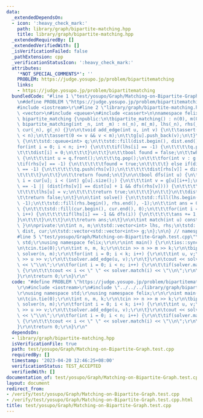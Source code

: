 ```yaml
---
data:
  _extendedDependsOn:
  - icon: ':heavy_check_mark:'
    path: library/graph/bipartite-matching.hpp
    title: library/graph/bipartite-matching.hpp
  _extendedRequiredBy: []
  _extendedVerifiedWith: []
  _isVerificationFailed: false
  _pathExtension: cpp
  _verificationStatusIcon: ':heavy_check_mark:'
  attributes:
    '*NOT_SPECIAL_COMMENTS*': ''
    PROBLEM: https://judge.yosupo.jp/problem/bipartitematching
    links:
    - https://judge.yosupo.jp/problem/bipartitematching
  bundledCode: "#line 1 \"test/yosupo/Graph/Matching-on-Bipartite-Graph.test.cpp\"\
    \n#define PROBLEM \"https://judge.yosupo.jp/problem/bipartitematching\"\r\n\r\n\
    #include <iostream>\r\n#line 2 \"library/graph/bipartite-matching.hpp\"\n#include\
    \ <vector>\n#include <queue>\n#include <cassert>\n\nnamespace felix {\n\nstruct\
    \ bipartite_matching {\npublic:\n\tbipartite_matching() : n(0), m(0) {}\n\texplicit\
    \ bipartite_matching(int _n, int _m) : n(_n), m(_m), lhs(_n), rhs(_m), dist(_n),\
    \ cur(_n), g(_n) {}\n\n\tvoid add_edge(int u, int v) {\n\t\tassert(0 <= u && u\
    \ < n);\n\t\tassert(0 <= v && v < m);\n\t\tg[u].push_back(v);\n\t}\n\n\tbool bfs()\
    \ {\n\t\tstd::queue<int> q;\n\t\tstd::fill(dist.begin(), dist.end(), -1);\n\t\t\
    for(int i = 0; i < n; i++) {\n\t\t\tif(lhs[i] == -1) {\n\t\t\t\tq.push(i);\n\t\
    \t\t\tdist[i] = 0;\n\t\t\t}\n\t\t}\n\t\tbool found = false;\n\t\twhile(!q.empty())\
    \ {\n\t\t\tint u = q.front();\n\t\t\tq.pop();\n\t\t\tfor(int v : g[u])\n\t\t\t\
    \tif(rhs[v] == -1) {\n\t\t\t\t\tfound = true;\n\t\t\t\t} else if(dist[rhs[v]]\
    \ == -1) {\n\t\t\t\t\tq.push(rhs[v]);\n\t\t\t\t\tdist[rhs[v]] = dist[u] + 1;\n\
    \t\t\t\t}\n\t\t}\n\t\treturn found;\n\t}\n\n\tbool dfs(int u) {\n\t\tfor(int&\
    \ i = cur[u]; i < (int) g[u].size();) {\n\t\t\tint v = g[u][i++];\n\t\t\tif(rhs[v]\
    \ == -1 || (dist[rhs[v]] == dist[u] + 1 && dfs(rhs[v]))) {\n\t\t\t\trhs[v] = u;\n\
    \t\t\t\tlhs[u] = v;\n\t\t\t\treturn true;\n\t\t\t}\n\t\t}\n\t\tdist[u] = -1;\n\
    \t\treturn false;\n\t}\n\n\tint solve() {\n\t\tstd::fill(lhs.begin(), lhs.end(),\
    \ -1);\n\t\tstd::fill(rhs.begin(), rhs.end(), -1);\n\t\tint ans = 0;\n\t\twhile(bfs())\
    \ {\n\t\t\tstd::fill(cur.begin(), cur.end(), 0);\n\t\t\tfor(int i = 0; i < n;\
    \ i++) {\n\t\t\t\tif(lhs[i] == -1 && dfs(i)) {\n\t\t\t\t\tans += 1;\n\t\t\t\t\
    }\n\t\t\t}\n\t\t}\n\t\treturn ans;\n\t}\n\n\tint match(int u) const { return lhs[u];\
    \ }\n\nprivate:\n\tint n, m;\n\tstd::vector<int> lhs, rhs;\n\tstd::vector<int>\
    \ dist, cur;\n\tstd::vector<std::vector<int>> g;\n};\n\n} // namespace felix\n\
    #line 5 \"test/yosupo/Graph/Matching-on-Bipartite-Graph.test.cpp\"\nusing namespace\
    \ std;\r\nusing namespace felix;\r\n\r\nint main() {\r\n\tios::sync_with_stdio(false);\r\
    \n\tcin.tie(0);\r\n\tint n, m, k;\r\n\tcin >> n >> m >> k;\r\n\tbipartite_matching\
    \ solver(n, m);\r\n\tfor(int i = 0; i < k; i++) {\r\n\t\tint u, v;\r\n\t\tcin\
    \ >> u >> v;\r\n\t\tsolver.add_edge(u, v);\r\n\t}\r\n\tcout << solver.solve()\
    \ << \"\\n\";\r\n\tfor(int i = 0; i < n; i++) {\r\n\t\tif(solver.match(i) != -1)\
    \ {\r\n\t\t\tcout << i << \" \" << solver.match(i) << \"\\n\";\r\n\t\t}\r\n\t\
    }\r\n\treturn 0;\r\n}\r\n"
  code: "#define PROBLEM \"https://judge.yosupo.jp/problem/bipartitematching\"\r\n\
    \r\n#include <iostream>\r\n#include \"../../../library/graph/bipartite-matching.hpp\"\
    \r\nusing namespace std;\r\nusing namespace felix;\r\n\r\nint main() {\r\n\tios::sync_with_stdio(false);\r\
    \n\tcin.tie(0);\r\n\tint n, m, k;\r\n\tcin >> n >> m >> k;\r\n\tbipartite_matching\
    \ solver(n, m);\r\n\tfor(int i = 0; i < k; i++) {\r\n\t\tint u, v;\r\n\t\tcin\
    \ >> u >> v;\r\n\t\tsolver.add_edge(u, v);\r\n\t}\r\n\tcout << solver.solve()\
    \ << \"\\n\";\r\n\tfor(int i = 0; i < n; i++) {\r\n\t\tif(solver.match(i) != -1)\
    \ {\r\n\t\t\tcout << i << \" \" << solver.match(i) << \"\\n\";\r\n\t\t}\r\n\t\
    }\r\n\treturn 0;\r\n}\r\n"
  dependsOn:
  - library/graph/bipartite-matching.hpp
  isVerificationFile: true
  path: test/yosupo/Graph/Matching-on-Bipartite-Graph.test.cpp
  requiredBy: []
  timestamp: '2023-04-20 12:46:25+08:00'
  verificationStatus: TEST_ACCEPTED
  verifiedWith: []
documentation_of: test/yosupo/Graph/Matching-on-Bipartite-Graph.test.cpp
layout: document
redirect_from:
- /verify/test/yosupo/Graph/Matching-on-Bipartite-Graph.test.cpp
- /verify/test/yosupo/Graph/Matching-on-Bipartite-Graph.test.cpp.html
title: test/yosupo/Graph/Matching-on-Bipartite-Graph.test.cpp
---
```

